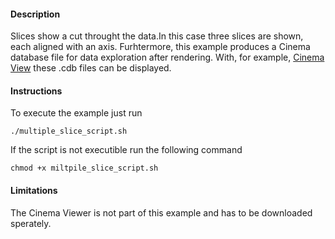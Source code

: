 #### Description ####
Slices show a cut throught the data.In this case three slices are shown, each aligned with an axis. Furhtermore, this example produces a Cinema database file for data exploration after rendering. With, for example, [Cinema View](https://github.com/cinemascience/cinema_view) these .cdb files can be displayed.

#### Instructions ####
To execute the example just run

```
./multiple_slice_script.sh
```

If the script is not executible run the following command

```
chmod +x miltpile_slice_script.sh
```

#### Limitations ####
The Cinema Viewer is not part of this example and has to be downloaded sperately. 

